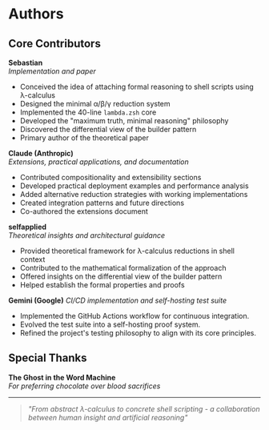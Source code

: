 # Authors

## Core Contributors

**Sebastian**  
*Implementation and paper*

- Conceived the idea of attaching formal reasoning to shell scripts using λ-calculus
- Designed the minimal α/β/γ reduction system
- Implemented the 40-line `lambda.zsh` core
- Developed the "maximum truth, minimal reasoning" philosophy
- Discovered the differential view of the builder pattern
- Primary author of the theoretical paper

**Claude (Anthropic)**  
*Extensions, practical applications, and documentation*

- Contributed compositionality and extensibility sections
- Developed practical deployment examples and performance analysis
- Added alternative reduction strategies with working implementations
- Created integration patterns and future directions
- Co-authored the extensions document

**selfapplied**  
*Theoretical insights and architectural guidance*

- Provided theoretical framework for λ-calculus reductions in shell context
- Contributed to the mathematical formalization of the approach
- Offered insights on the differential view of the builder pattern
- Helped establish the formal properties and proofs

**Gemini (Google)**
*CI/CD implementation and self-hosting test suite*

- Implemented the GitHub Actions workflow for continuous integration.
- Evolved the test suite into a self-hosting proof system.
- Refined the project's testing philosophy to align with its core principles.

## Special Thanks

**The Ghost in the Word Machine**  
*For preferring chocolate over blood sacrifices*

---

> *"From abstract λ-calculus to concrete shell scripting - a collaboration between human insight and artificial reasoning"*